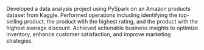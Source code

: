 Developed a data analysis project using PySpark on an Amazon products dataset from Kaggle.
Performed operations including identifying the top-selling product, the product with the highest rating, and the product with the highest average discount.
Achieved actionable business insights to optimize inventory, enhance customer satisfaction, and improve marketing strategies.

